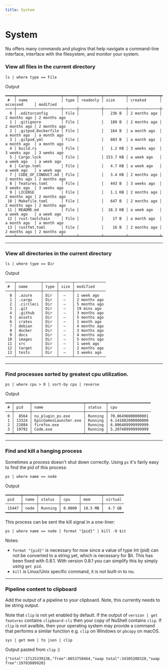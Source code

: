 ```yaml
---
title: System
---
```


# System

Nu offers many commands and plugins that help navigate a command-line interface, interface with the filesystem, and monitor your system.

### View all files in the current directory

`ls | where type == File`

Output 

```
━━━━┯━━━━━━━━━━━━━━━━━━━━┯━━━━━━┯━━━━━━━━━━┯━━━━━━━━━━┯━━━━━━━━━━━━━━┯━━━━━━━━━━━━━━┯━━━━━━━━━━━━━━
 #  │ name               │ type │ readonly │ size     │ created      │ accessed     │ modified
────┼────────────────────┼──────┼──────────┼──────────┼──────────────┼──────────────┼──────────────
  0 │ .editorconfig      │ File │          │   236 B  │ 2 months ago │ 2 months ago │ 2 months ago
  1 │ .gitignore         │ File │          │   189 B  │ 2 months ago │ 2 months ago │ 2 months ago
  2 │ .gitpod.Dockerfile │ File │          │   164 B  │ a month ago  │ a month ago  │ a month ago
  3 │ .gitpod.yml        │ File │          │   803 B  │ a month ago  │ a month ago  │ a month ago
  4 │ build.rs           │ File │          │   1.2 KB │ 3 weeks ago  │ 3 weeks ago  │ 3 weeks ago
  5 │ Cargo.lock         │ File │          │ 153.7 KB │ a week ago   │ a week ago   │ a week ago
  6 │ Cargo.toml         │ File │          │   4.7 KB │ a week ago   │ a week ago   │ a week ago
  7 │ CODE_OF_CONDUCT.md │ File │          │   3.4 KB │ 2 months ago │ 2 months ago │ 2 months ago
  8 │ features.toml      │ File │          │   443 B  │ 3 weeks ago  │ 3 weeks ago  │ 3 weeks ago
  9 │ LICENSE            │ File │          │   1.1 KB │ 2 months ago │ 2 months ago │ 2 months ago
 10 │ Makefile.toml      │ File │          │   647 B  │ 2 months ago │ 2 months ago │ 2 months ago
 11 │ README.md          │ File │          │  18.3 KB │ a week ago   │ a week ago   │ a week ago
 12 │ rust-toolchain     │ File │          │    17 B  │ a month ago  │ a month ago  │ a month ago
 13 │ rustfmt.toml       │ File │          │    16 B  │ 2 months ago │ 2 months ago │ 2 months ago
━━━━┷━━━━━━━━━━━━━━━━━━━━┷━━━━━━┷━━━━━━━━━━┷━━━━━━━━━━┷━━━━━━━━━━━━━━┷━━━━━━━━━━━━━━┷━━━━━━━━━━━━━━
```

---

### View all directories in the current directory

`ls | where type == Dir`

Output

```
────┬───────────┬──────┬──────┬──────────────
 #  │ name      │ type │ size │ modified
────┼───────────┼──────┼──────┼──────────────
  0 │ .azure    │ Dir  │  —   │ 1 week ago
  1 │ .cargo    │ Dir  │  —   │ 2 months ago
  2 │ .circleci │ Dir  │  —   │ 5 months ago
  3 │ .git      │ Dir  │  —   │ 19 mins ago
  4 │ .github   │ Dir  │  —   │ 3 months ago
  5 │ assets    │ Dir  │  —   │ 5 months ago
  6 │ crates    │ Dir  │  —   │ 1 month ago
  7 │ debian    │ Dir  │  —   │ 4 months ago
  8 │ docker    │ Dir  │  —   │ 3 months ago
  9 │ docs      │ Dir  │  —   │ 4 months ago
 10 │ images    │ Dir  │  —   │ 5 months ago
 11 │ src       │ Dir  │  —   │ 1 week ago
 12 │ target    │ Dir  │  —   │ 2 months ago
 13 │ tests     │ Dir  │  —   │ 3 weeks ago
────┴───────────┴──────┴──────┴──────────────
```

---

### Find processes sorted by greatest cpu utilization.

`ps | where cpu > 0 | sort-by cpu | reverse`

Output

```
━━━┯━━━━━━━┯━━━━━━━━━━━━━━━━━━━━━━━┯━━━━━━━━━┯━━━━━━━━━━━━━━━━━━━
 # │ pid   │ name                  │ status  │ cpu
───┼───────┼───────────────────────┼─────────┼───────────────────
 0 │  8564 │ nu_plugin_ps.exe      │ Running │ 70.86496000000001
 1 │ 13324 │ EpicGamesLauncher.exe │ Running │ 6.141082000000000
 2 │ 21084 │ firefox.exe           │ Running │ 6.006489999999999
 3 │ 19792 │ Code.exe              │ Running │ 5.207409999999999
━━━┷━━━━━━━┷━━━━━━━━━━━━━━━━━━━━━━━┷━━━━━━━━━┷━━━━━━━━━━━━━━━━━━━
```

---

### Find and kill a hanging process

Sometimes a process doesn't shut down correctly. Using `ps` it's fairly easy to find the pid of this process:

`ps | where name == node`

Output

```
━━━━━━━┯━━━━━━┯━━━━━━━━━┯━━━━━━━━┯━━━━━━━━━┯━━━━━━━━━
 pid   │ name │ status  │ cpu    │ mem     │ virtual 
───────┼──────┼─────────┼────────┼─────────┼─────────
 15447 │ node │ Running │ 0.0000 │ 18.5 MB │  4.7 GB 
━━━━━━━┷━━━━━━┷━━━━━━━━━┷━━━━━━━━┷━━━━━━━━━┷━━━━━━━━━
```

This process can be sent the kill signal in a one-liner:

`ps | where name == node | format "{pid}" | kill -9 $it`

Notes: 
- `format "{pid}"` is necessary for now since a value of type Int (pid) can not be converted to a string yet, which is necessary for $it. This has been fixed with 0.8.1. With version 0.8.1 you can simplify this by simply using `get pid`.
- `kill` is Linux/Unix specific command, it is not built-in to nu.

---

### Pipeline content to clipboard

Add the output of a pipeline to your clipboard.
Note, this currently needs to be string output.

Note that `clip` is not yet enabled by default. If the output of `version |
get features` contains `clipboard-cli` then your copy of NuShell contains
`clip`. If `clip` is not availble, then your operating system may provide a
command that performs a similar function e.g. `clip` on Windows or `pbcopy`
on macOS.

`sys | get mem | to json | clip`

Output pasted from `clip` :)

```
{"total":17125339136,"free":8653758464,"swap total":34305208320,"swap free":19703889920}
```
